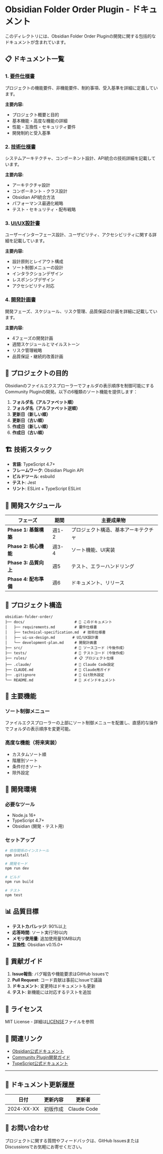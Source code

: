 # Obsidian Folder Order Plugin - ドキュメント

このディレクトリには、Obsidian Folder Order Pluginの開発に関する包括的なドキュメントが含まれています。

## 📋 ドキュメント一覧

### 1. [要件仕様書](./requirements.md)
プロジェクトの機能要件、非機能要件、制約事項、受入基準を詳細に定義しています。

**主要内容:**
- プロジェクト概要と目的
- 基本機能・高度な機能の詳細
- 性能・互換性・セキュリティ要件
- 開発制約と受入基準

### 2. [技術仕様書](./technical-specification.md)
システムアーキテクチャ、コンポーネント設計、API統合の技術詳細を記載しています。

**主要内容:**
- アーキテクチャ設計
- コンポーネント・クラス設計
- Obsidian API統合方法
- パフォーマンス最適化戦略
- テスト・セキュリティ・配布戦略

### 3. [UI/UX設計書](./ui-ux-design.md)
ユーザーインターフェース設計、ユーザビリティ、アクセシビリティに関する詳細を記載しています。

**主要内容:**
- 設計原則とレイアウト構成
- ソート制御メニューの設計
- インタラクションデザイン
- レスポンシブデザイン
- アクセシビリティ対応

### 4. [開発計画書](./development-plan.md)
開発フェーズ、スケジュール、リスク管理、品質保証の計画を詳細に記載しています。

**主要内容:**
- 4フェーズの開発計画
- 週間スケジュールとマイルストーン
- リスク管理戦略
- 品質保証・継続的改善計画

## 🎯 プロジェクトの目的

Obsidianのファイルエクスプローラーでフォルダの表示順序を制御可能にするCommunity Pluginの開発。以下の6種類のソート機能を提供します：

1. **フォルダ名（アルファベット順）**
2. **フォルダ名（アルファベット逆順）**
3. **更新日（新しい順）**
4. **更新日（古い順）**
5. **作成日（新しい順）**
6. **作成日（古い順）**

## 🏗️ 技術スタック

- **言語**: TypeScript 4.7+
- **フレームワーク**: Obsidian Plugin API
- **ビルドツール**: esbuild
- **テスト**: Jest
- **リント**: ESLint + TypeScript ESLint

## 📅 開発スケジュール

| フェーズ | 期間 | 主要成果物 |
|---------|------|------------|
| **Phase 1: 基盤構築** | 週1-2 | プロジェクト構造、基本アーキテクチャ |
| **Phase 2: 核心機能** | 週3-4 | ソート機能、UI実装 |
| **Phase 3: 品質向上** | 週5 | テスト、エラーハンドリング |
| **Phase 4: 配布準備** | 週6 | ドキュメント、リリース |

## 📁 プロジェクト構造

```
obsidian-folder-order/
├── docs/                       # 📖 このドキュメント
│   ├── requirements.md         # 要件仕様書
│   ├── technical-specification.md  # 技術仕様書
│   ├── ui-ux-design.md        # UI/UX設計書
│   └── development-plan.md     # 開発計画書
├── src/                        # 🔧 ソースコード（今後作成）
├── tests/                      # 🧪 テストコード（今後作成）
├── rules/                      # 📋 プロジェクト仕様
├── .claude/                    # 🤖 Claude Code設定
├── CLAUDE.md                   # 🤖 Claude用ガイド
├── .gitignore                  # 🚫 Git除外設定
└── README.md                   # 📄 メインドキュメント
```

## 🎨 主要機能

### ソート制御メニュー
ファイルエクスプローラーの上部にソート制御メニューを配置し、直感的な操作でフォルダの表示順序を変更可能。

### 高度な機能（将来実装）
- カスタムソート順
- 階層別ソート
- 条件付きソート
- 除外設定

## 🔧 開発環境

### 必要なツール
- Node.js 16+
- TypeScript 4.7+
- Obsidian (開発・テスト用)

### セットアップ
```bash
# 依存関係のインストール
npm install

# 開発モード
npm run dev

# ビルド
npm run build

# テスト
npm test
```

## 📊 品質目標

- **テストカバレッジ**: 90%以上
- **応答時間**: ソート実行1秒以内
- **メモリ使用量**: 追加使用量10MB以内
- **互換性**: Obsidian v0.15.0+

## 🤝 貢献ガイド

1. **Issue報告**: バグ報告や機能要求はGitHub Issuesで
2. **Pull Request**: コード貢献は事前にIssueで議論
3. **ドキュメント**: 変更時はドキュメントも更新
4. **テスト**: 新機能には対応するテストを追加

## 📄 ライセンス

MIT License - 詳細は[LICENSE](../LICENSE)ファイルを参照

## 🔗 関連リンク

- [Obsidian公式ドキュメント](https://docs.obsidian.md/Home)
- [Community Plugin開発ガイド](https://docs.obsidian.md/Plugins/Getting+started/Build+a+plugin)
- [TypeScript公式ドキュメント](https://www.typescriptlang.org/)

---

## 📝 ドキュメント更新履歴

| 日付 | 更新内容 | 更新者 |
|------|----------|--------|
| 2024-XX-XX | 初版作成 | Claude Code |

## 💬 お問い合わせ

プロジェクトに関する質問やフィードバックは、GitHub IssuesまたはDiscussionsでお気軽にお寄せください。
